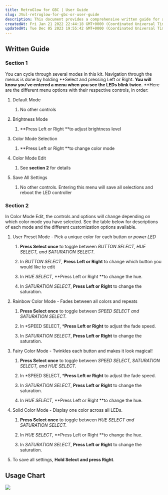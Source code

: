 ```yaml
---
title: RetroGlow for GBC | User Guide 
slug: JVul-retroglow-for-gbc-or-user-guide
description: This document provides a comprehensive written guide for a versatile kit with multiple modes, allowing users to effortlessly navigate through menus using intuitive controls. With different controls and options in each mode, including User Preset Mode, Rai
createdAt: Fri Jan 21 2022 22:44:18 GMT+0000 (Coordinated Universal Time)
updatedAt: Tue Dec 05 2023 19:55:42 GMT+0000 (Coordinated Universal Time)
---
```


## Written Guide

### Section 1

You can cycle through several modes in this kit. Navigation through the menus is done by holding **Select and pressing Left or Right. **You will know you’ve entered a menu when you see the LEDs blink twice.** **Here are the different menu options with their respective controls, in order:

1.  Default Mode
    1.  No other controls

2.  Brightness Mode
    1.  **Press Left or Right **to adjust brightness level

3.  Color Mode Selection
    1.  **Press Left or Right **to change color mode

4.  Color Mode Edit
    1.  See **section 2** for details

5.  Save All Settings
    1.  No other controls. Entering this menu will save all selections and reboot the LED controller

### Section 2

In Color Mode Edit, the controls and options will change depending on which color mode you have selected. See the table below for descriptions of each mode and the different customization options available.

1.  User Preset Mode - Pick a unique color for each button *or power LED*
    1.  **Press Select once** to toggle between *BUTTON SELECT, HUE SELECT, and SATURATION SELECT.*

    2.  In *BUTTON SELECT*, **Press Left or Right** to change which button you would like to edit

    3.  In *HUE SELECT*, **Press Left or Right **to change the hue.

    4.  In *SATURATION SELECT*, **Press Left or Right** to change the saturation. 

2.  Rainbow Color Mode - Fades between all colors and repeats
    1.  **Press Select once** to toggle between *SPEED SELECT and SATURATION SELECT.*

    2.  In *SPEED SELECT, ***Press Left or Right** to adjust the fade speed.

    3.  In *SATURATION SELECT*, **Press Left or Right** to change the saturation.

3.  Fairy Color Mode - Twinkles each button and makes it look magical!
    1.  **Press Select once** to toggle between *SPEED SELECT, SATURATION SELECT, and HUE SELECT.*

    2.  In *SPEED SELECT, ***Press Left or Right** to adjust the fade speed.

    3.  In *SATURATION SELECT*, **Press Left or Right** to change the saturation.

    4.  In *HUE SELECT*, **Press Left or Right **to change the hue.

4.  Solid Color Mode - Display one color across all LEDs.
    1.  **Press Select once** to toggle between *HUE SELECT and SATURATION SELECT.*

    2.  In *HUE SELECT*, **Press Left or Right **to change the hue.

    3.  In *SATURATION SELECT*, **Press Left or Right** to change the saturation.

5.  To save all settings, **Hold Select and press Right**.

## Usage Chart

![](../../assets/OaRRaxyBX0hzS5uUXCCX6_controls-imagev2.png)

